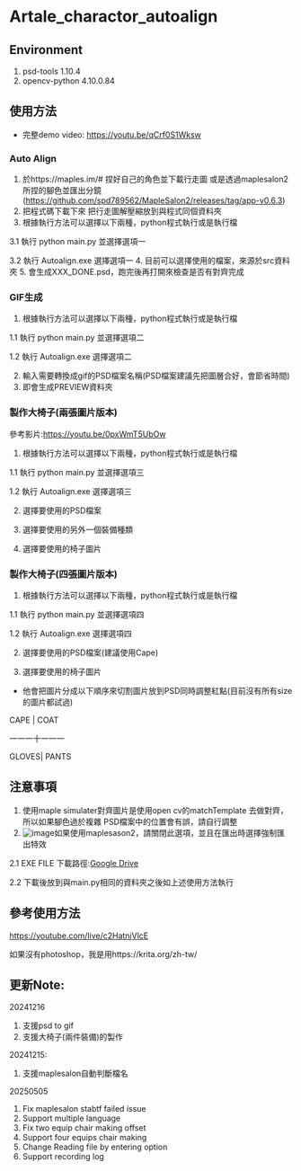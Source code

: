 # Artale_charactor_autoalign

## Environment
1. psd-tools          1.10.4
2. opencv-python      4.10.0.84

## 使用方法 
* 完整demo video: https://youtu.be/qCrf0S1Wksw
### Auto Align

1. 於https://maples.im/# 捏好自己的角色並下載行走圖 或是透過maplesalon2所捏的腳色並匯出分鏡
(https://github.com/spd789562/MapleSalon2/releases/tag/app-v0.6.3)
2. 把程式碼下載下來 把行走圖解壓縮放到與程式同個資料夾
3. 根據執行方法可以選擇以下兩種，python程式執行或是執行檔

3.1 執行 python main.py 並選擇選項一

3.2 執行 Autoalign.exe 選擇選項一
4. 目前可以選擇使用的檔案，來源於src資料夾
5. 會生成XXX_DONE.psd，跑完後再打開來檢查是否有對齊完成

### GIF生成
1. 根據執行方法可以選擇以下兩種，python程式執行或是執行檔

1.1 執行 python main.py 並選擇選項二

1.2 執行 Autoalign.exe 選擇選項二

2. 輸入需要轉換成gif的PSD檔案名稱(PSD檔案建議先把圖層合好，會節省時間)
3. 即會生成PREVIEW資料夾

### 製作大椅子(兩張圖片版本)
參考影片:https://youtu.be/0pxWmT5UbOw
1. 根據執行方法可以選擇以下兩種，python程式執行或是執行檔

1.1 執行 python main.py 並選擇選項三

1.2 執行 Autoalign.exe 選擇選項三

2. 選擇要使用的PSD檔案
   
3. 選擇要使用的另外一個裝備種類
   
4. 選擇要使用的椅子圖片

### 製作大椅子(四張圖片版本)
1. 根據執行方法可以選擇以下兩種，python程式執行或是執行檔

1.1 執行 python main.py 並選擇選項四

1.2 執行 Autoalign.exe 選擇選項四

2. 選擇要使用的PSD檔案(建議使用Cape)
 
3. 選擇要使用的椅子圖片

* 他會把圖片分成以下順序來切割圖片放到PSD同時調整紅點(目前沒有所有size的圖片都試過)

  
CAPE  | COAT

一一一十一一一

GLOVES| PANTS

## 注意事項
1. 使用maple simulater對齊圖片是使用open cv的matchTemplate 去做對齊，所以如果腳色過於複雜 PSD檔案中的位置會有誤，請自行調整
2. ![image](https://github.com/user-attachments/assets/713b4d86-4ddd-4e65-9a5e-e149ef1c93ad)如果使用maplesason2，請關閉此選項，並且在匯出時選擇強制匯出特效
   
2.1 EXE FILE 下載路徑:[Google Drive](https://drive.google.com/drive/folders/1L3WprF8cyESB7CdYgiiexKBZPfNlOL9I?usp=sharing)

2.2 下載後放到與main.py相同的資料夾之後如上述使用方法執行


## 參考使用方法
https://youtube.com/live/c2HatnjVlcE

如果沒有photoshop，我是用https://krita.org/zh-tw/

## 更新Note:
20241216
1. 支援psd to gif
2. 支援大椅子(兩件裝備)的製作
   
20241215:
1. 支援maplesalon自動判斷檔名
   
20250505
1. Fix maplesalon stabtf failed issue
2. Support multiple language
3. Fix two equip chair making offset
4. Support four equips chair making
5. Change Reading file by entering option
6. Support recording log
